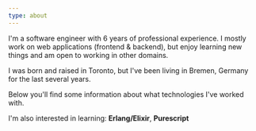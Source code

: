 ```yaml
---
type: about
---
```


I'm a software engineer with 6 years of professional experience. I mostly work on web applications (frontend & backend), but enjoy learning new things and am open to working in other domains. 

I was born and raised in Toronto, but I've been living in Bremen, Germany for the last several years.

Below you'll find some information about what technologies I've worked with. 

I'm also interested in learning: **Erlang/Elixir**, **Purescript**

